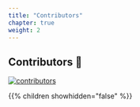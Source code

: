 ```yaml
---
title: "Contributors"
chapter: true
weight: 2
---
```


## Contributors 🚧


[![contributors](https://contrib.rocks/image?repo=redopsbay/devops)](https://github.com/redopsbay/devops/graphs/contributors)


{{% children showhidden="false" %}}
